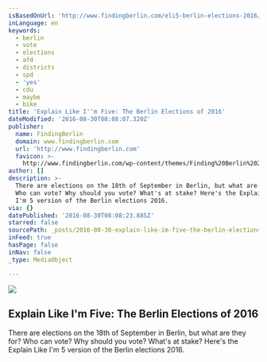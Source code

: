 ```yaml
---
isBasedOnUrl: 'http://www.findingberlin.com/eli5-berlin-elections-2016/'
inLanguage: en
keywords:
  - berlin
  - vote
  - elections
  - afd
  - districts
  - spd
  - 'yes'
  - cdu
  - maybe
  - bike
title: 'Explain Like I''m Five: The Berlin Elections of 2016'
dateModified: '2016-08-30T08:08:07.320Z'
publisher:
  name: FindingBerlin
  domain: www.findingberlin.com
  url: 'http://www.findingberlin.com'
  favicon: >-
    http://www.findingberlin.com/wp-content/themes/Finding%20Berlin%202016/lib/img/icons/favicon-16x16.png
author: []
description: >-
  There are elections on the 18th of September in Berlin, but what are they for?
  Who can vote? Why should you vote? What's at stake? Here's the Explain Like
  I'm 5 version of the Berlin elections 2016.
via: {}
datePublished: '2016-08-30T08:08:23.885Z'
starred: false
sourcePath: _posts/2016-08-30-explain-like-im-five-the-berlin-elections-of-2016.md
inFeed: true
hasPage: false
inNav: false
_type: MediaObject

---
```

<article style=""><img src="https://imgflo.herokuapp.com/graph/2b2431f8e7ba7b0/6ecfb92439795017484fa66b933162db/noop.jpg?input=http%3A%2F%2Fi1.wp.com%2Fwww.findingberlin.com%2Fwp-content%2Fuploads%2Fberlinkisses-graffiti-9259.jpg%3Ffit%3D1500%252C1125" /><h1>Explain Like I'm Five: The Berlin Elections of 2016</h1><p>There are elections on the 18th of September in Berlin, but what are they for? Who can vote? Why should you vote? What's at stake? Here's the Explain Like I'm 5 version of the Berlin elections 2016.</p></article>